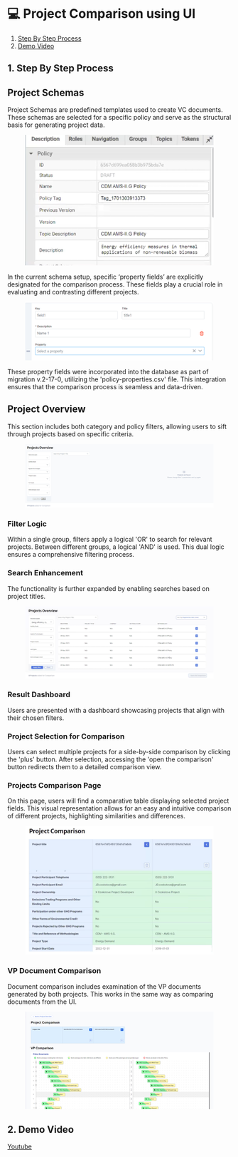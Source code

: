 # 💻 Project Comparison using UI

1. [Step By Step Process](project-comparison-using-ui.md#id-1.-step-by-step-process)
2. [Demo Video](project-comparison-using-ui.md#id-2.-demo-video)

## 1. Step By Step Process

## Project Schemas

Project Schemas are predefined templates used to create VC documents. These schemas are selected for a specific policy and serve as the structural basis for generating project data.

<figure><img src="../../../.gitbook/assets/image (1) (1) (1) (1) (1) (1) (1) (1) (1) (1) (1) (1) (1) (1) (1) (1) (1) (1) (1) (1) (1) (1) (1) (1).png" alt=""><figcaption></figcaption></figure>

In the current schema setup, specific ‘property fields’ are explicitly designated for the comparison process. These fields play a crucial role in evaluating and contrasting different projects.

<figure><img src="../../../.gitbook/assets/image (407).png" alt=""><figcaption></figcaption></figure>

These property fields were incorporated into the database as part of migration v.2-17-0, utilizing the 'policy-properties.csv' file. This integration ensures that the comparison process is seamless and data-driven.

## Project Overview

This section includes both category and policy filters, allowing users to sift through projects based on specific criteria.

<figure><img src="../../../.gitbook/assets/image (408).png" alt=""><figcaption></figcaption></figure>

### Filter Logic

Within a single group, filters apply a logical 'OR' to search for relevant projects. Between different groups, a logical 'AND' is used. This dual logic ensures a comprehensive filtering process.

### Search Enhancement

The functionality is further expanded by enabling searches based on project titles.

<figure><img src="../../../.gitbook/assets/image (3) (1) (1) (1) (1) (1) (1) (1) (1) (1) (1) (1) (1) (1) (1) (1) (1) (1) (1) (1) (1).png" alt=""><figcaption></figcaption></figure>

### Result Dashboard

Users are presented with a dashboard showcasing projects that align with their chosen filters.

### Project Selection for Comparison

Users can select multiple projects for a side-by-side comparison by clicking the 'plus' button. After selection, accessing the 'open the comparison' button redirects them to a detailed comparison view.

### Projects Comparison Page

On this page, users will find a comparative table displaying selected project fields. This visual representation allows for an easy and intuitive comparison of different projects, highlighting similarities and differences.

<figure><img src="../../../.gitbook/assets/image (4) (1) (1) (1) (1) (1) (1) (1) (1) (1) (1) (1) (1) (1) (1) (1) (1) (1).png" alt=""><figcaption></figcaption></figure>

### VP Document Comparison

Document comparison includes examination of the VP documents generated by both projects. This works in the same way as comparing documents from the UI.

<figure><img src="../../../.gitbook/assets/image (619).png" alt=""><figcaption></figcaption></figure>

## 2. Demo Video

[Youtube](https://youtu.be/nw4PFCfVciM)
